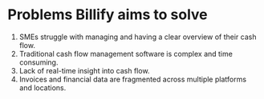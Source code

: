 # Problems Billify aims to solve

1. SMEs struggle with managing and having a clear overview of their cash flow.
2. Traditional cash flow management software is complex and time consuming.
3. Lack of real-time insight into cash flow.
4. Invoices and financial data are fragmented across multiple platforms and locations.